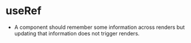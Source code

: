 # useRef

- A component should remember some information across renders but updating that information does not trigger renders.
